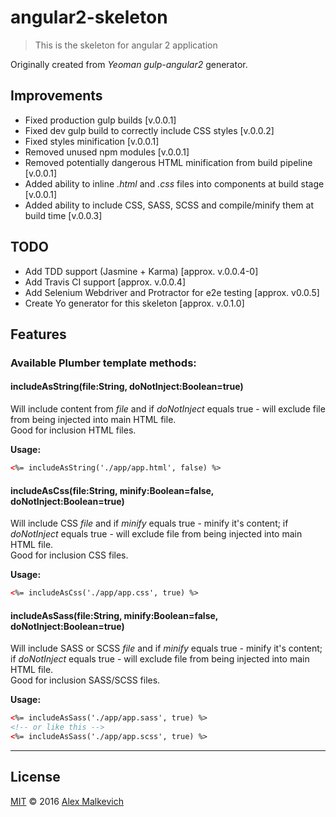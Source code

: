 # angular2-skeleton  

> This is the skeleton for angular 2 application

Originally created from *Yeoman gulp-angular2* generator.

## Improvements
- Fixed production gulp builds [v.0.0.1]
- Fixed dev gulp build to correctly include CSS styles [v.0.0.2]
- Fixed styles minification [v.0.0.1]
- Removed unused npm modules [v.0.0.1]
- Removed potentially dangerous HTML minification from build pipeline [v.0.0.1]
- Added ability to inline *.html* and *.css* files into components at build stage [v.0.0.1]
- Added ability to include CSS, SASS, SCSS and compile/minify them at build time [v.0.0.3]

## TODO
- Add TDD support (Jasmine + Karma) [approx. v.0.0.4-0]
- Add Travis CI support [approx. v.0.0.4]
- Add Selenium Webdriver and Protractor for e2e testing [approx. v0.0.5]
- Create Yo generator for this skeleton [approx. v.0.1.0]

## Features

### Available Plumber template methods:

#### includeAsString(file:String, doNotInject:Boolean=true)

Will include content from *file* and if *doNotInject* equals true - will exclude file from being injected into main HTML file.  
Good for inclusion HTML files.
  
**Usage:**
  
```html
<%= includeAsString('./app/app.html', false) %>
```
  
#### includeAsCss(file:String, minify:Boolean=false, doNotInject:Boolean=true)

Will include CSS *file* and if *minify* equals true - minify it's content; if *doNotInject* equals true - will exclude file from being injected into main HTML file.  
Good for inclusion CSS files.
  
**Usage:**
  
```html
<%= includeAsCss('./app/app.css', true) %>
```
  
#### includeAsSass(file:String, minify:Boolean=false, doNotInject:Boolean=true)

Will include SASS or SCSS *file* and if *minify* equals true - minify it's content; if *doNotInject* equals true - will exclude file from being injected into main HTML file.  
Good for inclusion SASS/SCSS files.
  
**Usage:**
  
```html
<%= includeAsSass('./app/app.sass', true) %>
<!-- or like this -->
<%= includeAsSass('./app/app.scss', true) %>
```
  
  
***

## License

[MIT](./LICENSE) © 2016 [Alex Malkevich](https://github.com/gund)
